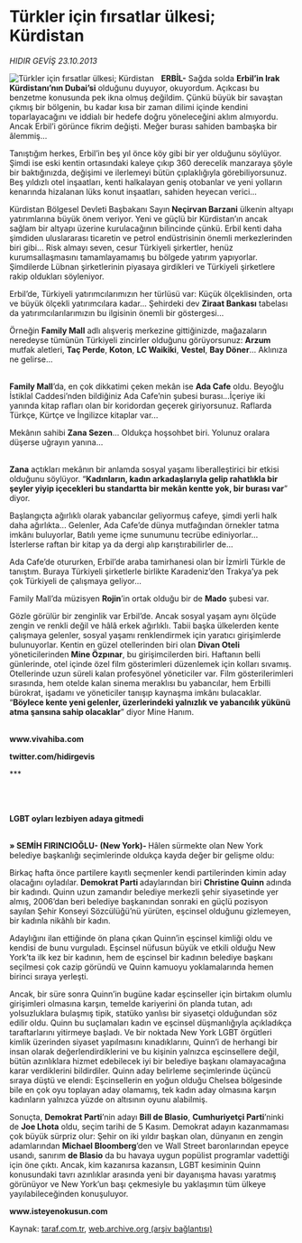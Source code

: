 # Türkler için fırsatlar ülkesi; Kürdistan

*HIDIR GEVİŞ 23.10.2013*

<div class="yazi"><img align="left" alt="Türkler için fırsatlar ülkesi; Kürdistan" border="0" src="http://www.taraf.com.tr/fotoraflar/makaleler/turkler-icin-firsatlar-ulkesi-kurdistan_5941_orijinal.jpg" style="border-right-width:10px; border-color:#FFFFFF"/><p><b>ERBİL-</b> Sağda solda <b>Erbil’in Irak Kürdistanı’nın Dubai’si</b> olduğunu duyuyor, okuyordum. Açıkcası bu benzetme konusunda pek ikna olmuş değildim. Çünkü büyük bir savaştan çıkmış bir bölgenin, bu kadar kısa bir zaman dilimi içinde kendini toparlayacağını ve iddialı bir hedefe doğru yöneleceğini aklım almıyordu. Ancak Erbil’i görünce fikrim değişti. Meğer burası sahiden bambaşka bir âlemmiş... </p>
<p>Tanıştığım herkes, Erbil’in beş yıl önce köy gibi bir yer olduğunu söylüyor. Şimdi ise eski kentin ortasındaki kaleye çıkıp 360 derecelik manzaraya şöyle bir baktığınızda, değişimi ve ilerlemeyi bütün çıplaklığıyla görebiliyorsunuz. Beş yıldızlı otel inşaatları, kenti halkalayan geniş otobanlar ve yeni yolların kenarında hizalanan lüks konut inşaatları, sahiden heyecan verici...</p>
<p>Kürdistan Bölgesel Devleti Başbakanı Sayın<b> Neçirvan Barzani</b> ülkenin altyapı yatırımlarına büyük önem veriyor. Yeni ve güçlü bir Kürdistan’ın ancak sağlam bir altyapı üzerine kurulacağının bilincinde çünkü. Erbil kenti daha şimdiden uluslararası ticaretin ve petrol endüstrisinin önemli merkezlerinden biri gibi... Risk almayı seven, cesur Türkiyeli şirkertler, henüz kurumsallaşmasını tamamlayamamış bu bölgede yatırım yapıyorlar. Şimdilerde Lübnan şirketlerinin piyasaya girdikleri ve Türkiyeli şirketlere rakip oldukları söyleniyor. </p>
<p>Erbil’de, Türkiyeli yatırımcılarımızın her türlüsü var: Küçük ölçeklisinden, orta ve büyük ölçekli yatırımcılara kadar... Şehirdeki dev <b>Ziraat Bankası</b> tabelası da yatırımcılarılarımızın bu ilgisinin önemli bir göstergesi...</p>
<p>Örneğin <b>Family Mall</b> adlı alışveriş merkezine gittiğinizde, mağazaların neredeyse tümünün Türkiyeli zincirler olduğunu görüyorsunuz: <b>Arzum</b> mutfak aletleri, <b>Taç Perde</b>, <b>Koton</b>, <b>LC Waikiki</b>, <b>Vestel</b>, <b>Bay Döner</b>... Aklınıza ne gelirse... </p>
<p><b><br/>Family Mall</b>’da, en çok dikkatimi çeken mekân ise <b>Ada Cafe</b> oldu. Beyoğlu İstiklal Caddesi’nden bildiğiniz Ada Cafe’nin şubesi burası...İçeriye iki yanında kitap rafları olan bir koridordan geçerek giriyorsunuz. Raflarda Türkçe, Kürtçe ve İngilizce kitaplar var...</p>
<p>Mekânın sahibi <b>Zana Sezen</b>... Oldukça hoşsohbet biri. Yolunuz oralara düşerse uğrayın yanına... </p>
<p><b><br/>Zana</b> açtıkları mekânın bir anlamda sosyal yaşamı liberalleştirici bir etkisi olduğunu söylüyor. “<b>Kadınların, kadın arkadaşlarıyla gelip rahatlıkla bir şeyler yiyip içecekleri bu standartta bir mekân kentte yok, bir burası var</b>” diyor. </p>
<p>Başlangıçta ağırlıklı olarak yabancılar geliyormuş cafeye, şimdi yerli halk daha ağırlıkta... Gelenler, Ada Cafe’de dünya mutfağından örnekler tatma imkânı buluyorlar, Batılı yeme içme sunumunu tecrübe ediniyorlar... İsterlerse raftan bir kitap ya da dergi alıp karıştırabilirler de... </p>
<p>Ada Cafe’de otururken, Erbil’de araba tamirhanesi olan bir İzmirli Türkle de tanıştım. Buraya Türkiyeli şirketlerle birlikte Karadeniz’den Trakya’ya pek çok Türkiyeli de çalışmaya geliyor...</p>
<p>Family Mall’da müzisyen <b>Rojin</b>’in ortak olduğu bir de <b>Mado</b> şubesi var. </p>
<p>Gözle görülür bir zenginlik var Erbil’de. Ancak sosyal yaşam aynı ölçüde zengin ve renkli değil ve hâlâ erkek ağırlıklı. Tabii başka ülkelerden kente çalışmaya gelenler, sosyal yaşamı renklendirmek için yaratıcı girişimlerde bulunuyorlar. Kentin en güzel otellerinden biri olan <b>Divan Oteli</b> yöneticilerinden <b>Mine Özpınar</b>, bu girişimcilerden biri. Haftanın belli günlerinde, otel içinde özel film gösterimleri düzenlemek için kolları sıvamış. Otellerinde uzun süreli kalan profesyönel yöneticiler var. Film gösterilerimleri sırasında, hem otelde kalan sinema meraklısı bu yabancılar, hem Erbilli bürokrat, işadamı ve yöneticiler tanışıp kaynaşma imkânı bulacaklar. “<b>Böylece kente yeni gelenler, üzerlerindeki yalnızlık ve yabancılık yükünü atma şansına sahip olacaklar</b>” diyor Mine Hanım.</p>
<p><b><br/>www.vivahiba.com</b></p>
<p><b>twitter.com/hidirgevis</b></p>
<p>***</p>
<p><b> </b></p>
<p><b><br/>LGBT oyları lezbiyen adaya gitmedi</b></p>
<p><b><br/>» SEMİH FIRINCIOĞLU- (New York)- </b>Hâlen sürmekte olan New York belediye başkanlığı seçimlerinde oldukça kayda değer bir gelişme oldu: </p>
<p>Birkaç hafta önce partilere kayıtlı seçmenler kendi partilerinden kimin aday olacağını oyladılar. <b>Demokrat Parti </b>adaylarından biri <b>Christine Quinn</b> adında bir kadındı. Quinn uzun zamandır belediye merkezli şehir siyasetinde yer almış, 2006’dan beri belediye başkanından sonraki en güçlü pozisyon sayılan Şehir Konseyi Sözcülüğü’nü yürüten, eşcinsel olduğunu gizlemeyen, bir kadınla nikâhlı bir kadın.</p>
<p>Adaylığını ilan ettiğinde ön plana çıkan Quinn’in eşcinsel kimliği oldu ve kendisi de bunu vurguladı. Eşcinsel nüfusun büyük ve etkili olduğu New York’ta ilk kez bir kadının, hem de eşcinsel bir kadının belediye başkanı seçilmesi çok cazip göründü ve Quinn kamuoyu yoklamalarında hemen birinci sıraya yerleşti. </p>
<p>Ancak, bir süre sonra Quinn’in bugüne kadar eşcinseller için birtakım olumlu girişimleri olmasına karşın, temelde kariyerini ön planda tutan, adı yolsuzluklara bulaşmış tipik, statüko yanlısı bir siyasetçi olduğundan söz edilir oldu. Quinn bu suçlamaları kadın ve eşcinsel düşmanlığıyla açıkladıkça taraftarlarını yitirmeye başladı. Ve bir noktada New York LGBT örgütleri kimlik üzerinden siyaset yapılmasını kınadıklarını, Quinn’i de herhangi bir insan olarak değerlendirdiklerini ve bu kişinin yalnızca eşcinsellere değil, bütün azınlıklara hizmet edebilecek iyi bir belediye başkanı olamayacağına karar verdiklerini bildirdiler. Quinn aday belirleme seçimlerinde üçüncü sıraya düştü ve elendi: Eşcinsellerin en yoğun olduğu Chelsea bölgesinde bile en çok oyu toplayan aday olamamış, tek kadın aday olmasına karşın kadınların yalnızca yüzde on altısının oyunu alabilmiş.</p>
<p>Sonuçta, <b>Demokrat Parti</b>’nin adayı <b>Bill de Blasio</b>, <b>Cumhuriyetçi Parti</b>’ninki de <b>Joe Lhota</b> oldu, seçim tarihi de 5 Kasım. Demokrat adayın kazanmaması çok büyük sürpriz olur: Şehir on iki yıldır başkan olan, dünyanın en zengin adamlarından <b>Michael Bloomberg</b>’den ve Wall Street baronlarından epeyce usandı, sanırım <b>de Blasio</b> da bu havaya uygun popülist programlar vadettiği için öne çıktı. Ancak, kim kazanırsa kazansın, LGBT kesiminin Quinn konusundaki tavrı azınlıklar arasında yeni bir dayanışma havası yaratmış görünüyor ve New York’un başı çekmesiyle bu yaklaşımın tüm ülkeye yayılabileceğinden konuşuluyor.</p><b>
<p>www.isteyenokusun.com</p></b><b> </b>
</div>

Kaynak: [taraf.com.tr](http://www.taraf.com.tr:80/hidir-gevis-2/makale-turkler-icin-firsatlar-ulkesi-kurdistan.htm), [web.archive.org (arşiv bağlantısı)](http://web.archive.org/web/20131025031128/http://www.taraf.com.tr:80/hidir-gevis-2/makale-turkler-icin-firsatlar-ulkesi-kurdistan.htm)
